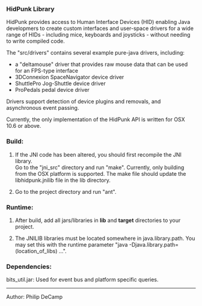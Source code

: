 ### HidPunk Library
HidPunk provides access to Human Interface Devices (HID) enabling
Java developmers to create custom interfaces and user-space drivers
for a wide range of HIDs - including mice, keyboards and joysticks -
without needing to write compiled code.

The "src/drivers" contains several example pure-java drivers, including:
- a "deltamouse" driver that provides raw mouse data that can be used for an FPS-type interface
- 3DConnexion SpaceNavigator device driver
- ShuttlePro Jog-Shuttle device driver
- ProPedals pedal device driver

Drivers support detection of device plugins and removals, and asynchronous event passing.

Currently, the only implementation of the HidPunk API is written for 
OSX 10.6 or above.

### Build:
1. If the JNI code has been altered, you should first recompile the JNI library.  
Go to the "jni_src" directory and run "make".  Currently, only building from the
OSX platform is supported.  The make file should update the libhidpunk.jnilib 
file in the lib directory. 

2. Go to the project directory and run "ant".


### Runtime:
1. After build, add all jars/libraries in **lib** and **target** directories to your project.

2. The JNILIB libraries must be located somewhere in java.library.path. 
You may set this with the runtime parameter 
"java -Djava.library.path=(location_of_libs) ...".


### Dependencies:
bits_util.jar: Used for event bus and platform specific queries.

---
Author: Philip DeCamp

